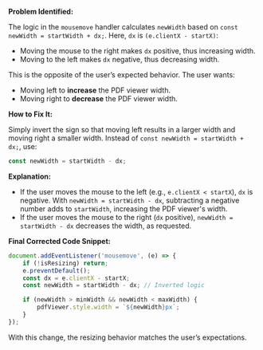 **Problem Identified:**

The logic in the `mousemove` handler calculates `newWidth` based on `const newWidth = startWidth + dx;`. Here, `dx` is `(e.clientX - startX)`:
- Moving the mouse to the right makes `dx` positive, thus increasing width.
- Moving to the left makes `dx` negative, thus decreasing width.

This is the opposite of the user’s expected behavior. The user wants:

- Moving left to **increase** the PDF viewer width.
- Moving right to **decrease** the PDF viewer width.

**How to Fix It:**

Simply invert the sign so that moving left results in a larger width and moving right a smaller width. Instead of `const newWidth = startWidth + dx;`, use:

```javascript
const newWidth = startWidth - dx;
```

**Explanation:**

- If the user moves the mouse to the left (e.g., `e.clientX < startX`), `dx` is negative. With `newWidth = startWidth - dx`, subtracting a negative number adds to `startWidth`, increasing the PDF viewer's width.
- If the user moves the mouse to the right (`dx` positive), `newWidth = startWidth - dx` decreases the width, as requested.

**Final Corrected Code Snippet:**

```javascript
document.addEventListener('mousemove', (e) => {
    if (!isResizing) return;
    e.preventDefault();
    const dx = e.clientX - startX;
    const newWidth = startWidth - dx; // Inverted logic

    if (newWidth > minWidth && newWidth < maxWidth) {
        pdfViewer.style.width = `${newWidth}px`;
    }
});
```

With this change, the resizing behavior matches the user’s expectations.